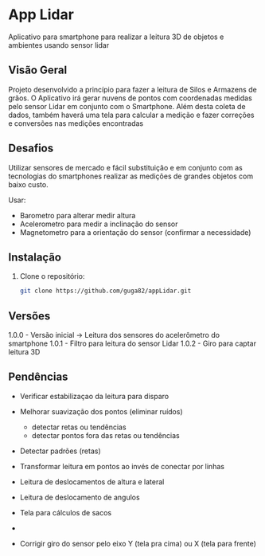 # App Lidar

Aplicativo para smartphone para realizar a leitura 3D de objetos e ambientes usando sensor lidar


## Visão Geral

Projeto desenvolvido a princípio para fazer a leitura de Silos e Armazens de grãos. O Aplicativo irá gerar nuvens de pontos com coordenadas medidas pelo sensor Lidar em conjunto com o Smartphone.
Além desta coleta de dados, também haverá uma tela para calcular a medição e fazer correções e conversões nas medições encontradas

## Desafios

Utilizar sensores de mercado e fácil substituição e em conjunto com as tecnologias do smartphones realizar as medições de grandes objetos com baixo custo.

Usar:
   - Barometro para alterar medir altura
   - Acelerometro para medir a inclinação do sensor
   - Magnetometro para a orientação do sensor (confirmar a necessidade)

## Instalação

1. Clone o repositório:

   ```bash
   git clone https://github.com/guga82/appLidar.git

   
## Versões
1.0.0 - Versão inicial -> Leitura dos sensores do acelerômetro do smartphone
1.0.1 - Filtro para leitura do sensor Lidar
1.0.2 - Giro para captar leitura 3D


## Pendências
- Verificar estabilizaçao da leitura para disparo
- Melhorar suavização dos pontos (eliminar ruídos)
   - detectar retas ou tendências
   - detectar pontos fora das retas ou tendências
- Detectar padrões (retas)
- Transformar leitura em pontos ao invés de conectar por linhas
- Leitura de deslocamentos de altura e lateral
- Leitura de deslocamento de angulos
- Tela para cálculos de sacos
- 


- Corrigir giro do sensor pelo eixo Y (tela pra cima) ou X (tela para frente)
